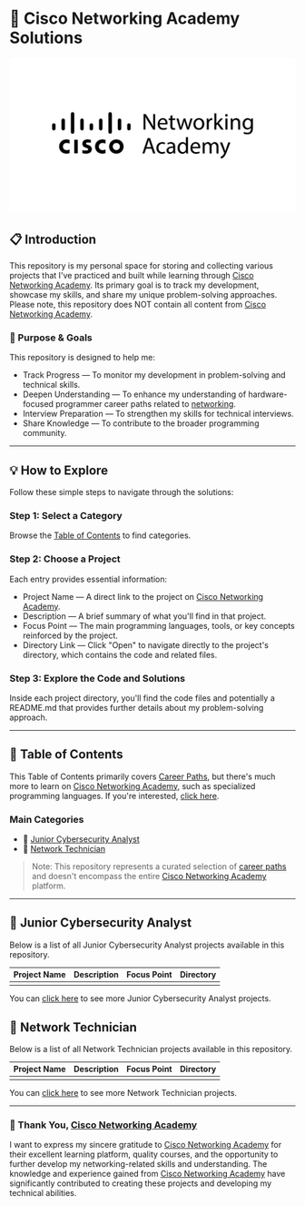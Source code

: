 # 🧠 Cisco Networking Academy Solutions

[![Cisco Networking Academy Logo](./image/cisco-networking-academy.png)](https://www.netacad.com/)

## 📋 Introduction

This repository is my personal space for storing and collecting various projects that I've practiced and built while learning through [Cisco Networking Academy](https://www.netacad.com/). Its primary goal is to track my development, showcase my skills, and share my unique problem-solving approaches. Please note, this repository does NOT contain all content from [Cisco Networking Academy](https://www.netacad.com/).

### 🎯 Purpose & Goals
This repository is designed to help me:

* Track Progress — To monitor my development in problem-solving and technical skills.
* Deepen Understanding — To enhance my understanding of hardware-focused programmer career paths related to [networking](https://www.netacad.com/catalogs/learn).
* Interview Preparation — To strengthen my skills for technical interviews.
* Share Knowledge — To contribute to the broader programming community.

---

## 💡 How to Explore

Follow these simple steps to navigate through the solutions:

### Step 1: Select a Category

Browse the [Table of Contents](#-table-of-contents) to find categories.

### Step 2: Choose a Project

Each entry provides essential information:

* Project Name — A direct link to the project on [Cisco Networking Academy](https://www.netacad.com/).
* Description — A brief summary of what you'll find in that project.
* Focus Point — The main programming languages, tools, or key concepts reinforced by the project.
* Directory Link — Click "Open" to navigate directly to the project's directory, which contains the code and related files.

### Step 3: Explore the Code and Solutions

Inside each project directory, you'll find the code files and potentially a README.md that provides further details about my problem-solving approach.

---

## 📁 Table of Contents

This Table of Contents primarily covers [Career Paths](https://www.netacad.com/catalogs/learn?category=career-path), but there's much more to learn on [Cisco Networking Academy](https://www.netacad.com/), such as specialized programming languages. If you're interested, [click here](https://www.netacad.com/catalogs/learn?category=course).

### Main Categories

* 📂 [Junior Cybersecurity Analyst](#-junior-cybersecurity-analyst)
* 📂 [Network Technician](#-network-technician)

> Note: This repository represents a curated selection of [career paths](https://www.netacad.com/catalogs/learn?category=career-path) and doesn't encompass the entire [Cisco Networking Academy](https://www.netacad.com/) platform.

---

## 📂 Junior Cybersecurity Analyst

Below is a list of all Junior Cybersecurity Analyst projects available in this repository.

| Project Name | Description | Focus Point | Directory |
| :------------------------- | :------------------------------------------------------------------------------------------------------------------------------------------------------------------------------------------- | :---------------------------------- | :---------------------- |
| | | |

You can [click here](./junior-cybersecurity-analyst) to see more Junior Cybersecurity Analyst projects.

## 📂 Network Technician

Below is a list of all Network Technician projects available in this repository.

| Project Name | Description | Focus Point | Directory |
| :------------------------- | :------------------------------------------------------------------------------------------------------------------------------------------------------------------------------------------- | :---------------------------------- | :---------------------- |
| | | |

You can [click here](./network-technician) to see more Network Technician projects.

---

### 🙏 Thank You, [Cisco Networking Academy](https://www.netacad.com/)

I want to express my sincere gratitude to [Cisco Networking Academy](https://www.netacad.com/) for their excellent learning platform, quality courses, and the opportunity to further develop my networking-related skills and understanding. The knowledge and experience gained from [Cisco Networking Academy](https://www.netacad.com/) have significantly contributed to creating these projects and developing my technical abilities.